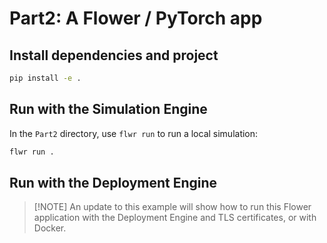 # Part2: A Flower / PyTorch app

## Install dependencies and project

```bash
pip install -e .
```

## Run with the Simulation Engine

In the `Part2` directory, use `flwr run` to run a local simulation:

```bash
flwr run .
```

## Run with the Deployment Engine

> \[!NOTE\]
> An update to this example will show how to run this Flower application with the Deployment Engine and TLS certificates, or with Docker.
